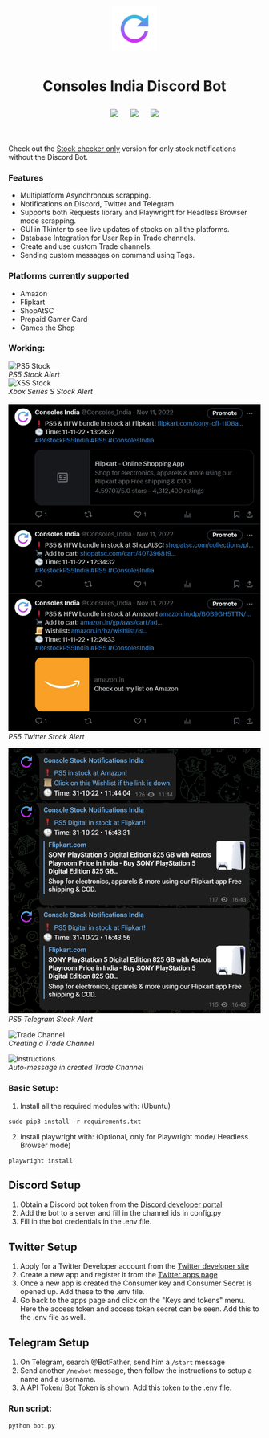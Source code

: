 <div align="center" style="padding: 10px;">
    <img src="images/logo.jpg" height="90" style="padding: 10px;">
    <h1>Consoles India Discord Bot</h1>
    <a href="https://twitter.com/Consoles_India"><img src="https://img.shields.io/badge/Twitter-1DA1F2?style=for-the-badge&logo=twitter&logoColor=white" style="padding: 10px;"></a>
    <a href="https://t.me/Consoles_India"><img src="https://img.shields.io/badge/Telegram-2CA5E0?style=for-the-badge&logo=telegram&logoColor=white" style="padding: 10px;"></a>
    <a href="https://discord.gg/4WqnrD3sRx"><img src="https://dcbadge.vercel.app/api/server/4WqnrD3sRx?style=for-the-badge" style="padding: 10px;"></a>
</div> <br>


Check out the [Stock checker only](https://github.com/shri30yans/Consoles_India_StockNotifier) version for only stock notifications without the Discord Bot.


### Features
* Multiplatform Asynchronous scrapping.
* Notifications on Discord, Twitter and Telegram.
* Supports both Requests library and Playwright for Headless Browser mode scrapping.
* GUI in Tkinter to see live updates of stocks on all the platforms.
* Database Integration for User Rep in Trade channels.
* Create and use custom Trade channels.
* Sending custom messages on command using Tags.


### Platforms currently supported
- Amazon
- Flipkart
- ShopAtSC
- Prepaid Gamer Card
- Games the Shop


### Working:
![PS5 Stock](images/PS5.png)   
*PS5 Stock Alert* 
<br>
![XSS Stock](images/XSS.png)   
*Xbox Series S Stock Alert*   
<br>
![PS5 Twitter Stock](images/twitter_notification.png)   
*PS5 Twitter Stock Alert* 

![PS5 Telegram Stock](images/telegram_notification.png)   
*PS5 Telegram Stock Alert* 

![Trade Channel](images/Create_trade_channel.jpg)   
*Creating a Trade Channel*

![Instructions](images/instructions.jpg)   
*Auto-message in created Trade Channel*  <br>



### Basic Setup:
1. Install all the required modules with: (Ubuntu)
```
sudo pip3 install -r requirements.txt
```
2. Install playwright with: (Optional, only for Playwright mode/ Headless Browser mode)
```
playwright install
```

## Discord Setup
1. Obtain a Discord bot token from the [Discord developer portal](https://ptb.discord.com/developers/applications/)
2. Add the bot to a server and fill in the channel ids in config.py
3. Fill in the bot credentials in the .env file.

## Twitter Setup
1. Apply for a Twitter Developer account from the [Twitter developer site](https://developer.twitter.com/)
2. Create a new app and register it from the [Twitter apps page](https://developer.twitter.com/en/portal/projects-and-apps)
3. Once a new app is created the Consumer key and Consumer Secret is opened up. Add these to the .env file.
4. Go back to the apps page and click on the "Keys and tokens" menu. Here the access token and access token secret can be seen. Add this to the .env file as well.

## Telegram Setup
1. On Telegram, search @BotFather, send him a `/start` message
2. Send another `/newbot` message, then follow the instructions to setup a name and a username.
3. A API Token/ Bot Token is shown. Add this token to the .env file.
   
### Run script:
    python bot.py


